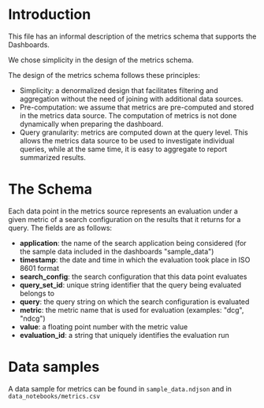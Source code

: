 # Introduction

This file has an informal description of the metrics schema that supports the Dashboards.

We chose simplicity in the design of the metrics schema. 

The design of the metrics schema follows these principles:
 * Simplicity: a denormalized design that facilitates filtering and aggregation without the need
   of joining with additional data sources.
 * Pre-computation: we assume that metrics are pre-computed and stored in the metrics data source.
   The computation of metrics is not done dynamically when preparing the dashboard.
 * Query granularity: metrics are computed down at the query level. This allows the metrics data
   source to be used to investigate individual queries, while at the same time, it is easy to aggregate
   to report summarized results.

# The Schema

Each data point in the metrics source represents an evaluation under a given metric of a search configuration
on the results that it returns for a query. The fields are as follows:
 * **application**: the name of the search application being considered (for the sample data included in the dashboards "sample_data")
 * **timestamp**: the date and time in which the evaluation took place in ISO 8601 format
 * **search_config**: the search configuration that this data point evaluates
 * **query_set_id**: unique string identifier that the query being evaluated belongs to
 * **query**: the query string on which the search configuration is evaluated
 * **metric**: the metric name that is used for evaluation (examples: "dcg", "ndcg")
 * **value**: a floating point number with the metric value
 * **evaluation_id**: a string that uniquely identifies the evaluation run

# Data samples

A data sample for metrics can be found in `sample_data.ndjson` and in `data_notebooks/metrics.csv`